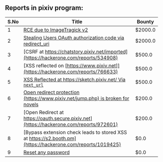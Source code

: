 ## Reports in pixiv program:
| S.No | Title | Bounty |
| ---- | ----- | ------ |
| 1 | [RCE due to ImageTragick v2](https://hackerone.com/reports/402362) | $2000.0 |
| 2 | [Stealing Users OAuth authorization code via redirect_uri](https://hackerone.com/reports/1861974) | $2000.0 |
| 3 | [CSRF at https://chatstory.pixiv.net/imported](https://hackerone.com/reports/534908) | $500.0 |
| 4 | [XSS reflected on [https://www.pixiv.net]](https://hackerone.com/reports/766633) | $500.0 |
| 5 | [XSS Reflected at https://sketch.pixiv.net/ Via `next_url`](https://hackerone.com/reports/1503601) | $500.0 |
| 6 | [Open redirect protection (https://www.pixiv.net/jump.php) is broken for novels](https://hackerone.com/reports/541862) | $200.0 |
| 7 | [Open Redirect at https://oauth.secure.pixiv.net](https://hackerone.com/reports/972601) | $200.0 |
| 8 | [Bypass extension check leads to stored XSS at https://s2.booth.pm](https://hackerone.com/reports/1019425) | $0.0 |
| 9 | [Reset any password](https://hackerone.com/reports/703972) | $0.0 |